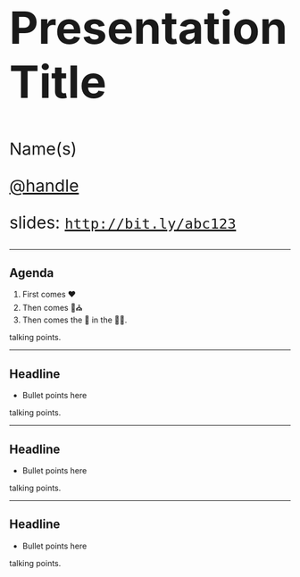 <!-- .slide: data-background-size="cover" style="padding-left: 80px" data-background="./img/2019/psdw/bg-1.png" -->

<h1 style="text-align: left; font-size: 80px;">Presentation Title</h1>
<p style="text-align: left; font-size: 30px;">Name(s)</p>
<p style="text-align: left; font-size: 30px;"><a href="https://github.com/handle">@handle</a></p>
    <p style="text-align: left; font-size: 30px;">slides: <a href="http://bit.ly/abc123"><code>http://bit.ly/abc123</code></a></p>

---

<!-- .slide: data-background="./img/2019/psdw/bg-2.png" -->

## Agenda

1. First comes ❤️
1. Then comes 👫⛪️
1. Then comes the 👶 in the 👶🛒.

<aside class="notes">
  talking points.
</aside>

---

<!-- .slide: data-background="./img/2019/psdw/bg-3.png" -->

## Headline

* Bullet points here

<aside class="notes">
  talking points.
</aside>

---

<!-- .slide: data-background="./img/2019/psdw/bg-4.png" -->

## Headline

* Bullet points here

<aside class="notes">
  talking points.
</aside>

---

<!-- .slide: data-background="./img/2019/psdw/bg-1.png" -->

## Headline

* Bullet points here

<aside class="notes">
  talking points.
</aside>